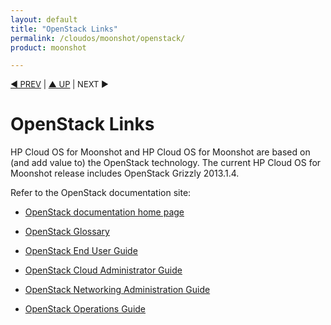 ```yaml
---
layout: default
title: "OpenStack Links"
permalink: /cloudos/moonshot/openstack/
product: moonshot

---
```



<p style="font-size: small;"> <a href="/cloudos/moonshot/">&#9664; PREV</a> | <a href="/cloudos/moonshot/">&#9650; UP</a> | NEXT &#9654; </p>

# OpenStack Links

HP Cloud OS for Moonshot and HP Cloud OS for Moonshot are based on (and add value to) the OpenStack technology. The current HP Cloud OS for Moonshot release includes OpenStack Grizzly 2013.1.4. 

Refer to the OpenStack documentation site: 

* [OpenStack documentation home page](http://docs.openstack.org/)

* [OpenStack Glossary](http://docs.openstack.org/glossary/content/glossary.html)

* [OpenStack End User Guide](http://docs.openstack.org/user-guide/content/index.html)

* [OpenStack Cloud Administrator Guide](http://docs.openstack.org/trunk/openstack-compute/admin/content/index.html)

* [OpenStack Networking Administration Guide](http://docs.openstack.org/trunk/openstack-network/admin/content/index.html)

* [OpenStack Operations Guide](http://docs.openstack.org/trunk/openstack-ops/content/index.html)

